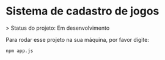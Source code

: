 <h1> Sistema de cadastro de jogos </h1>
> Status do projeto: Em desenvolvimento

Para rodar esse projeto na sua máquina, por favor digite:

```
npm app.js
```


